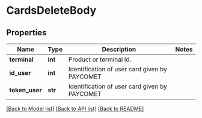 # CardsDeleteBody

## Properties
Name | Type | Description | Notes
------------ | ------------- | ------------- | -------------
**terminal** | **int** | Product or terminal Id. | 
**id_user** | **int** | Identification of user card given by PAYCOMET | 
**token_user** | **str** | Identification of user card given by PAYCOMET | 

[[Back to Model list]](../README.md#documentation-for-models) [[Back to API list]](../README.md#documentation-for-api-endpoints) [[Back to README]](../README.md)

